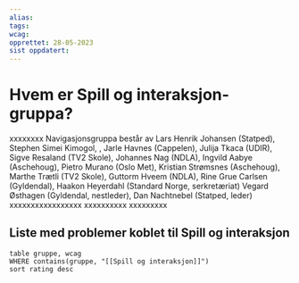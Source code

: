 ```yaml
---
alias:
tags:
wcag:
opprettet: 28-05-2023
sist oppdatert: 
---
```


# Hvem er Spill og interaksjon-gruppa?
xxxxxxxx
Navigasjonsgruppa består av Lars Henrik Johansen (Statped), Stephen Simei Kimogol, , Jarle Havnes (Cappelen), Julija Tkaca (UDIR), Sigve Resaland (TV2 Skole), Johannes Nag (NDLA), Ingvild Aabye (Aschehoug), Pietro Murano (Oslo Met), Kristian Strømsnes (Aschehoug), Marthe Trætli (TV2 Skole), Guttorm Hveem (NDLA), Rine Grue Carlsen (Gyldendal), Haakon Heyerdahl (Standard Norge, serkretæriat) Vegard Østhagen (Gyldendal, nestleder), Dan Nachtnebel (Statped, leder)
xxxxxxxxxxxxxxxxx
xxxxxxxxxx
xxxxxxxxx

## Liste med problemer koblet til Spill og interaksjon
```dataview 
table gruppe, wcag
WHERE contains(gruppe, "[[Spill og interaksjon]]")
sort rating desc 
```